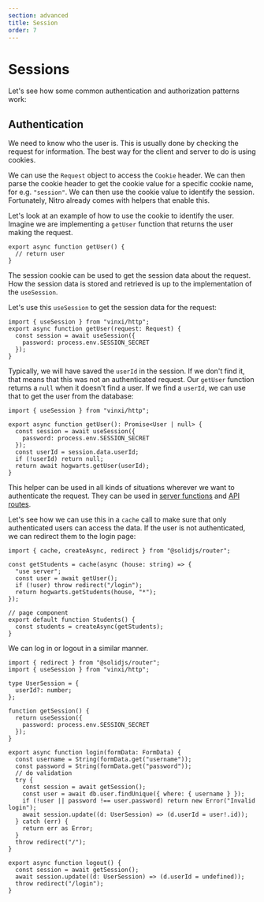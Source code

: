 ```yaml
---
section: advanced
title: Session
order: 7
---
```


# Sessions

Let's see how some common authentication and authorization patterns work:

## Authentication

We need to know who the user is. This is usually done by checking the request for information. The best way for the client and server to do is using cookies.

We can use the `Request` object to access the `Cookie` header. We can then parse the cookie header to get the cookie value for a specific cookie name, for e.g. `"session"`. We can then use the cookie value to identify the session. Fortunately, Nitro already comes with helpers that enable this.

Let's look at an example of how to use the cookie to identify the user. Imagine we are implementing a `getUser` function that returns the user making the request.

```tsx {6} filename="/lib/session.ts"
export async function getUser() {
  // return user
}
```

The session cookie can be used to get the session data about the request. How the session data is stored and retrieved is up to the implementation of the `useSession`.

Let's use this `useSession` to get the session data for the request:

```tsx filename="/lib/session.ts"
import { useSession } from "vinxi/http";
export async function getUser(request: Request) {
  const session = await useSession({
    password: process.env.SESSION_SECRET
  });
}
```

Typically, we will have saved the `userId` in the session. If we don't find it, that means that this was not an authenticated request. Our `getUser` function returns a `null` when it doesn't find a user. If we find a `userId`, we can use that to get the user from the database:

```tsx filename="/lib/session.ts"
import { useSession } from "vinxi/http";

export async function getUser(): Promise<User | null> {
  const session = await useSession({
    password: process.env.SESSION_SECRET
  });
  const userId = session.data.userId;
  if (!userId) return null;
  return await hogwarts.getUser(userId);
}
```

This helper can be used in all kinds of situations wherever we want to authenticate the request. They can be used in [server functions][serverfunctions] and [API routes][apiroutes].

Let's see how we can use this in a `cache` call to make sure that only authenticated users can access the data. If the user is not authenticated, we can redirect them to the login page:

```tsx filename="/routes/api/[house]/admin.ts"
import { cache, createAsync, redirect } from "@solidjs/router";

const getStudents = cache(async (house: string) => {
  "use server";
  const user = await getUser();
  if (!user) throw redirect("/login");
  return hogwarts.getStudents(house, "*");
});

// page component
export default function Students() {
  const students = createAsync(getStudents);
}
```

We can log in or logout in a similar manner.

```tsx filename="/routes/session.server.ts"
import { redirect } from "@solidjs/router";
import { useSession } from "vinxi/http";

type UserSession = {
  userId?: number;
};

function getSession() {
  return useSession({
    password: process.env.SESSION_SECRET
  });
}

export async function login(formData: FormData) {
  const username = String(formData.get("username"));
  const password = String(formData.get("password"));
  // do validation
  try {
    const session = await getSession();
    const user = await db.user.findUnique({ where: { username } });
    if (!user || password !== user.password) return new Error("Invalid login");
    await session.update((d: UserSession) => (d.userId = user!.id));
  } catch (err) {
    return err as Error;
  }
  throw redirect("/");
}

export async function logout() {
  const session = await getSession();
  await session.update((d: UserSession) => (d.userId = undefined));
  throw redirect("/login");
}
```

[serverfunctions]: /docs/server-functions
[apiroutes]: /docs/api-routes
